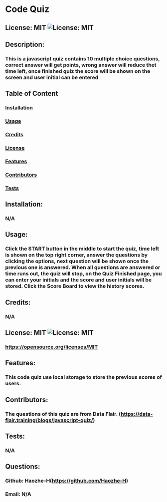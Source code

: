 
  # Code Quiz

  ## License: MIT ![License: MIT](https://img.shields.io/badge/License-MIT-yellow.svg)

  ## Description:
  ### This is a javascript quiz contains 10 multiple choice questions, correct answer will get points, wrong answer will reduce thet time left, once finished quiz the score will be shown on the screen and user initial can be entered

  ## Table of Content
  ### [Installation](#installation)
  ### [Usage](#usage)
  ### [Credits](#credits)
  ### [License](#license)
  ### [Features](#features)
  ### [Contributors](#contributors)
  ### [Tests](#tests)

  ## Installation:
  ### N/A

  ## Usage:
  ### Click the START button in the middle to start the quiz, time left is shown on the top right corner, answer the questions by clicking the options, next question will be shown  once the  previous one is answered. When all questions are answered or time runs out, the quiz will stop, on the Quiz Finished page, you can enter your initials and the score and user initials will be stored. Click the Score Board to view the history scores.

  ## Credits:
  ### N/A

  ## License: MIT ![License: MIT](https://img.shields.io/badge/License-MIT-yellow.svg)
  ### https://opensource.org/licenses/MIT

  ## Features:
  ### This code quiz use local storage to store the previous scores of users.

  ## Contributors:
  ### The questions of this quiz are from Data Flair. (https://data-flair.training/blogs/javascript-quiz/)

  ## Tests:
  ### N/A

  ## Questions:
  ### Github: Haozhe-H(https://github.com/Haozhe-H)
  ### Email: N/A
